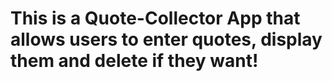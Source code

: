 # This is a Quote-Collector App that allows users to enter quotes, display them and delete if they want!
